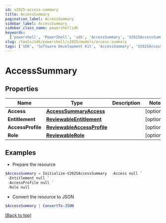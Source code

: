 ```yaml
---
id: v2025-access-summary
title: AccessSummary
pagination_label: AccessSummary
sidebar_label: AccessSummary
sidebar_class_name: powershellsdk
keywords:
  ['powershell', 'PowerShell', 'sdk', 'AccessSummary', 'V2025AccessSummary']
slug: /tools/sdk/powershell/v2025/models/access-summary
tags: ['SDK', 'Software Development Kit', 'AccessSummary', 'V2025AccessSummary']
---
```


# AccessSummary

## Properties

| Name | Type | Description | Notes |
| --- | --- | --- | --- |
| **Access** | [**AccessSummaryAccess**](access-summary-access) |  | [optional] |
| **Entitlement** | [**ReviewableEntitlement**](reviewable-entitlement) |  | [optional] |
| **AccessProfile** | [**ReviewableAccessProfile**](reviewable-access-profile) |  | [optional] |
| **Role** | [**ReviewableRole**](reviewable-role) |  | [optional] |

## Examples

- Prepare the resource

```powershell
$AccessSummary = Initialize-V2025AccessSummary  -Access null `
 -Entitlement null `
 -AccessProfile null `
 -Role null
```

- Convert the resource to JSON

```powershell
$AccessSummary | ConvertTo-JSON
```

[[Back to top]](#)
